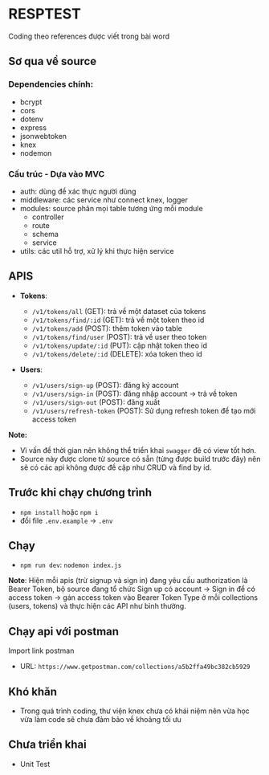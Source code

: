 # RESPTEST

Coding theo references được viết trong bài word

## Sơ qua về source

### Dependencies chính:
- bcrypt
- cors
- dotenv
- express
- jsonwebtoken
- knex
- nodemon

### Cấu trúc - Dựa vào MVC
- auth: dùng để xác thực người dùng
- middleware: các service như connect knex, logger
- modules: source phân mọi table tương ứng mỗi module
  - controller
  - route
  - schema
  - service
- utils: các util hỗ trợ, xử lý khi thực hiện service

## APIS
- **Tokens**:
  - `/v1/tokens/all` (GET): trả về một dataset của tokens
  - `/v1/tokens/find/:id` (GET): trả về một token theo id
  - `/v1/tokens/add` (POST): thêm token vào table
  - `/v1/tokens/find/user` (POST): trả về user theo token
  - `/v1/tokens/update/:id` (PUT): cập nhật token theo id
  - `/v1/tokens/delete/:id` (DELETE): xóa token theo id

- **Users**:
  - `/v1/users/sign-up` (POST): đăng ký account
  - `/v1/users/sign-in` (POST): đăng nhập account -> trả về token
  - `/v1/users/sign-out` (POST): đăng xuất 
  - `/v1/users/refresh-token` (POST): Sử dụng refresh token để tạo mới access token

**Note:** 
- Vì vấn đề thời gian nên không thể triển khai `swagger` đê có view tốt hơn.
- Source này được clone từ source có sẵn (từng được build trước đây) nên sẽ có các api không được đề cập như CRUD và find by id.

## Trước khi chạy chương trình
- `npm install` hoặc `npm i`
- đổi file `.env.example` -> `.env`

## Chạy
- `npm run dev`: `nodemon index.js`

**Note**: Hiện mỗi apis (trừ signup và sign in) đang yêu cầu authorization là Bearer Token, bộ source đang tổ chức Sign up có account -> Sign in để có access token -> gán access token vào Bearer Token Type ở mỗi collections (users, tokens) và thực hiện các API như bình thường.

## Chạy api với postman
Import link postman
- URL: `https://www.getpostman.com/collections/a5b2ffa49bc382cb5929`


## Khó khăn
- Trong quá trình coding, thư viện knex chưa có khái niệm nên vừa học vừa làm code sẽ chưa đảm bảo về khoảng tối ưu

## Chưa triển khai
- Unit Test
